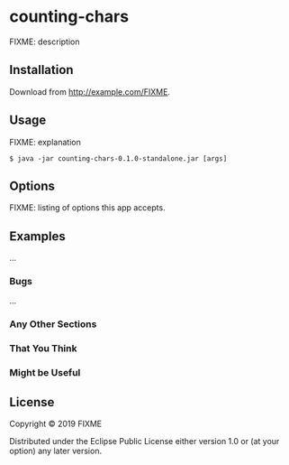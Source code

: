 # counting-chars

FIXME: description

## Installation

Download from http://example.com/FIXME.

## Usage

FIXME: explanation

    $ java -jar counting-chars-0.1.0-standalone.jar [args]

## Options

FIXME: listing of options this app accepts.

## Examples

...

### Bugs

...

### Any Other Sections
### That You Think
### Might be Useful

## License

Copyright © 2019 FIXME

Distributed under the Eclipse Public License either version 1.0 or (at
your option) any later version.
